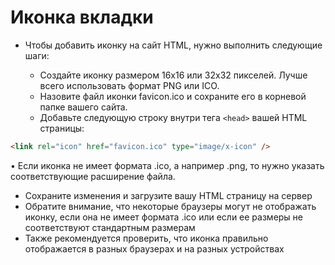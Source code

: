 # Иконка вкладки

- Чтобы добавить иконку на сайт HTML, нужно выполнить следующие шаги:

  - Создайте иконку размером 16x16 или 32x32 пикселей. Лучше всего использовать формат PNG или ICO.
  - Назовите файл иконки favicon.ico и сохраните его в корневой папке вашего сайта.
  - Добавьте следующую строку внутри тега `<head>` вашей HTML страницы:

```html
<link rel="icon" href="favicon.ico" type="image/x-icon" />
```

• Если иконка не имеет формата .ico, а например .png, то нужно указать соответствующие расширение файла.

- Сохраните изменения и загрузите вашу HTML страницу на сервер
- Обратите внимание, что некоторые браузеры могут не отображать иконку, если она не имеет формата .ico или если ее размеры не соответствуют стандартным размерам
- Также рекомендуется проверить, что иконка правильно отображается в разных браузерах и на разных устройствах
